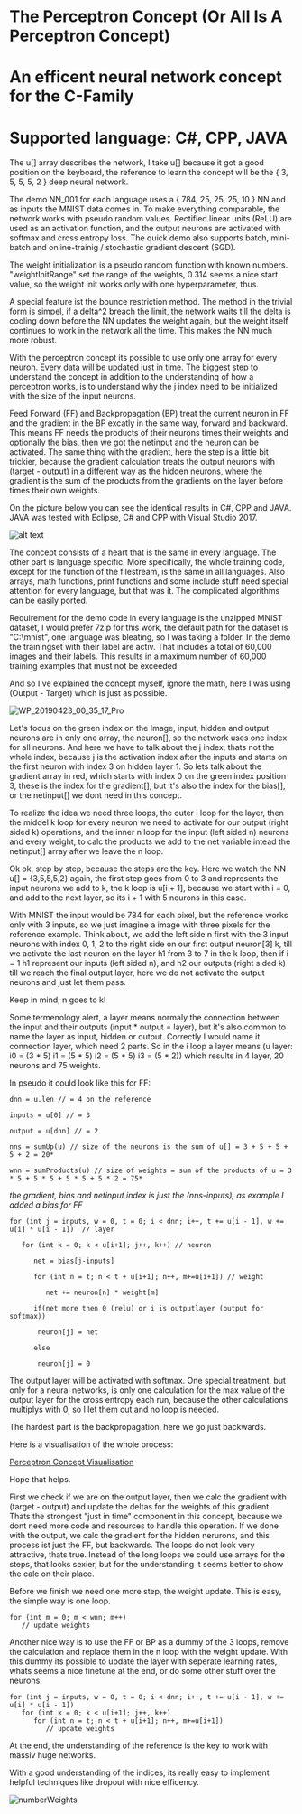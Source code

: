 # The Perceptron Concept (Or All Is A Perceptron Concept)
# An efficent neural network concept for the C-Family
# Supported language: C#, CPP, JAVA

The u[] array describes the network, I take u[] because it got a good position on the keyboard, the reference to learn the concept will be the { 3, 5, 5, 5, 2 } deep neural network. 

The demo NN_001 for each language uses a { 784, 25, 25, 25, 10 } NN and as inputs the MNIST data comes in.
To make everything comparable, the network works with pseudo random values. 
Rectified linear units (ReLU) are used as an activation function,
and the output neurons are activated with softmax and cross entropy loss.
The quick demo also supports batch, mini-batch and online-trainig / stochastic gradient descent (SGD). 

The weight initialization is a pseudo random function with known numbers. 
"weightInitRange" set the range of the weights, 0.314 seems a nice start value, 
so the weight init works only with one hyperparameter, thus.

A special feature ist the bounce restriction method.
The method in the trivial form is simpel, if a delta^2 breach the limit, the network waits till the delta is cooling down before the NN updates the weight again, but the weight itself continues to work in the network all the time. This makes the NN much more robust.

With the perceptron concept its possible to use only one array for every neuron. Every data will be updated just in time.
The biggest step to understand the concept in addition to the understanding of how a perceptron works, 
is to understand why the j index need to be initialized with the size of the input neurons.

Feed Forward (FF) and Backpropagation (BP) treat the current neuron in FF and the gradient in the BP excatly in the same way, forward and backward. This means FF needs the products of their neurons times their weights and optionally the bias, then we got the netinput and the neuron can be activated.
The same thing with the gradient, here the step is a little bit trickier, because the gradient calculation treats the output neurons with (target - output) in a different way as the hidden neurons, where the gradient is the sum of the products from the gradients on the layer before times their own weights.

On the picture below you can see the identical results in C#, CPP and JAVA. JAVA was tested with Eclipse, C#  and CPP with Visual Studio 2017.

![alt text](https://user-images.githubusercontent.com/53048236/61723001-99813b00-ad6b-11e9-81ea-aaa683a98b4f.png)

The concept consists of a heart that is the same in every language. The other part is language specific.
More specifically, the whole training code, except for the function of the filestream, is the same in all languages.
Also arrays, math functions, print functions and some include stuff need special attention for every language, but that was it.
The complicated algorithms can be easily ported.

Requirement for the demo code in every language is the unzipped MNIST dataset, I would prefer 7zip for this work, the default path for the dataset is "C:\mnist\", one language was bleating, so I was taking a folder. In the demo the trainingset with their label are activ. 
That includes a total of 60,000 images and their labels. This results in a maximum number of 60,000 training examples that must not be exceeded.


And so I've explained the concept myself, ignore the math, here I was using (Output - Target) which is just as possible.

![WP_20190423_00_35_17_Pro](https://user-images.githubusercontent.com/53048236/61755635-ca3b9180-adb8-11e9-99a6-adfce47950a5.jpg)

Let's focus on the green index on the Image, input, hidden and output neurons are in only one array, the neuron[], so the network uses one index for all neurons. And here we have to talk about the j index, thats not the whole index, because j is the activation index after the inputs and starts on the first neuron with index 3 on hidden layer 1. So lets talk about the gradient array in red, which starts with index 0 on the green index position 3, these is the index for the gradient[], but it's also the index for the bias[], or the netinput[] we dont need in this concept. 

To realize the idea we need three loops, the outer i loop for the layer, then the middel k loop for every neuron we need to activate for our output (right sided k) operations, and the inner n loop for the input (left sided n) neurons and every weight, to calc the products we add to the net variable intead the netinput[] array after we leave the n loop.

Ok ok, step by step, because the steps are the key. Here we watch the NN u[] = {3,5,5,5,2} again, the first step goes from 0 to 3 and represents the input neurons we add to k, the k loop is u[i + 1], because we start with i = 0, and add to the next layer, so its i + 1 with 5 neurons in this case.

With MNIST the input would be 784 for each pixel, but the reference works only with 3 inputs, so we just imagine a image with three pixels for the reference example.
Think about, we add the left side n first with the 3 input neurons with index 0, 1, 2 to the right side on our first output neuron[3] k, till we activate the last neuron on the layer h1 from 3 to 7 in the k loop, then if i = 1 h1 represent our inputs (left sided n), and h2 our outputs (right sided k) till we reach the final output layer, here we do not activate the output neurons and just let them pass.

Keep in  mind, n goes to k!

Some termenology alert, a layer means normaly the connection between the input and their outputs (input * output = layer), but it's also common to name the layer as input, hidden or output. Correctly I would name it connection layer, which need 2 parts.
So in the i loop a layer means (u layer: i0 = (3 * 5) i1 = (5 * 5) i2 = (5 * 5) i3 = (5 * 2)) which results in 4 layer, 20 neurons and 75 weights.

In pseudo it could look like this for FF:
```
dnn = u.len // = 4 on the reference

inputs = u[0] // = 3

output = u[dnn] // = 2

nns = sumUp(u) // size of the neurons is the sum of u[] = 3 + 5 + 5 + 5 + 2 = 20*

wnn = sumProducts(u) // size of weights = sum of the products of u = 3 * 5 + 5 * 5 + 5 * 5 + 5 * 2 = 75*
```
*the gradient, bias and netinput index is just the (nns-inputs), as example I added a bias for FF*

```
for (int j = inputs, w = 0, t = 0; i < dnn; i++, t += u[i - 1], w += u[i] * u[i - 1])  // layer

   for (int k = 0; k < u[i+1]; j++, k++) // neuron

      net = bias[j-inputs]

      for (int n = t; n < t + u[i+1]; n++, m+=u[i+1]) // weight

         net += neuron[n] * weight[m]

      if(net more then 0 (relu) or i is outputlayer (output for softmax))

       neuron[j] = net

      else

       neuron[j] = 0
```

The output layer will be activated with softmax. One special treatment, but only for a neural networks, is only one calculation for the max value of the output layer for the cross entropy each run, because the other calculations multiplys with 0, so I let them out and no loop is needed.

The hardest part is the backpropagation, here we go just backwards.

Here is a visualisation of the whole process:

[Perceptron Concept Visualisation](https://www.youtube.com/watch?v=jZgb3-W7BpQ)

Hope that helps.

First we check if we are on the output layer, then we calc the gradient with (target - output) and update the deltas for the weights of this gradient. Thats the strongest "just in time" component in this concept, because we dont need more code and resources to handle this operation. If we done with the output, we calc the gradient for the hidden nerurons, and this process ist just the FF, but backwards.
The loops do not look very attractive, thats true. Instead of the long loops we could use arrays for the steps, that looks sexier, but for the understanding it seems better to show the calc on their place.

Before we finish we need one more step, the weight update. This is easy, the simple way is one loop.
```
for (int m = 0; m < wnn; m++)
   // update weights
```

Another nice way is to use the FF or BP as a dummy of the 3 loops, remove the calculation and replace them in the n loop with the weight update. With this dummy its possible to update the layer with seperate learning rates, whats seems a nice finetune at the end, or do some other stuff over the neurons.   

```
for (int j = inputs, w = 0, t = 0; i < dnn; i++, t += u[i - 1], w += u[i] * u[i - 1]) 
   for (int k = 0; k < u[i+1]; j++, k++)
      for (int n = t; n < t + u[i+1]; n++, m+=u[i+1]) 
         // update weights
```

At the end, the understanding of the reference is the key to work with massiv huge networks. 

With a good understanding of the indices, its really easy to implement helpful techniques like dropout with nice efficency.

![numberWeights](https://user-images.githubusercontent.com/53048236/61751317-3d88d780-ada8-11e9-9e50-9e1a95055e4d.png)


